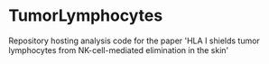 # TumorLymphocytes
Repository hosting analysis code for the paper 'HLA I shields tumor lymphocytes from NK-cell-mediated elimination in the skin'
